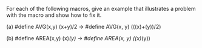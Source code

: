 For each of the following macros, 
give an example that illustrates a problem with the macro and show how to fix it.

(a) #define AVG(x,y) (x+y)/2 
-> #define AVG(x, y) (((x)+(y))/2)

(b) #define AREA(x,y) (x)*(y)
-> #define AREA(x, y) ((x)*(y))